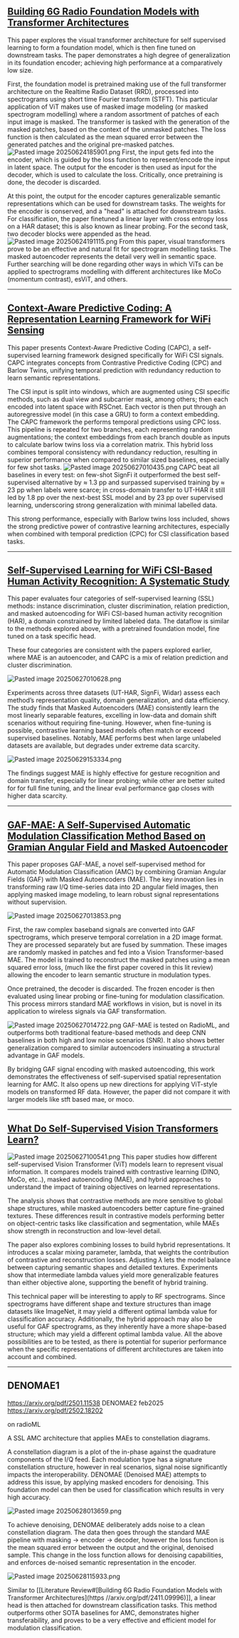 
## [Building 6G Radio Foundation Models with Transformer Architectures](https://arxiv.org/pdf/2411.09996)

This paper explores the visual transformer architecture for self supervised learning to form a foundation model, which is then fine tuned on downstream tasks. The paper demonstrates a high degree of generalization in its foundation encoder; achieving high performance at a comparatively low size.

First, the foundation model is pretrained making use of the full transformer architecture on the Realtime Radio Dataset (RRD), processed into spectrograms using short time Fourier transform (STFT). This particular application of ViT makes use of masked image modeling (or masked spectrogram modelling) where a random assortment of patches of each input image is masked. The transformer is tasked with the generation of the masked patches, based on the context of the unmasked patches. The loss function is then calculated as the mean squared error between the generated patches and the original pre-masked patches. 
![Pasted image 20250624185901.png](../../images/Pasted%20image%2020250624185901.png)
First, the input gets fed into the encoder, which is guided by the loss function to represent/encode the input in latent space. The output for the encoder is then used as input for the decoder, which is used to calculate the loss. Critically, once pretraining is done, the decoder is discarded. 

At this point, the output for the encoder captures generalizable semantic representations which can be used for downstream tasks. The weights for the encoder is conserved, and a "head" is attached for downstream tasks. For classification, the paper finetuned a linear layer with cross entropy loss on a HAR dataset; this is also known as linear probing. For the second task, two decoder blocks were appended as the head.
![Pasted image 20250624191115.png](../../images/Pasted%20image%2020250624191115.png)
From this paper, visual transformers prove to be an effective and natural fit for spectrogram modelling tasks. The masked autoencoder represents the detail very well in semantic space. Further searching will be done regarding other ways in which ViTs can be applied to spectrograms modelling with different architectures like MoCo (momentum contrast), esViT, and others.

---
## [Context-Aware Predictive Coding: A Representation Learning Framework for WiFi Sensing](https://arxiv.org/pdf/2410.01825v1)

This paper presents Context-Aware Predictive Coding (CAPC), a self-supervised learning framework designed specifically for WiFi CSI signals. CAPC integrates concepts from Contrastive Predictive Coding (CPC) and Barlow Twins, unifying temporal prediction with redundancy reduction to learn semantic representations.

The CSI input is split into windows, which are augmented using CSI specific methods, such as dual view and subcarrier mask, among others; then each encoded into latent space with RSCnet. Each vector is then put through an autoregressive model (in this case a GRU) to form a context embedding. The CAPC framework the performs temporal predictions using CPC loss. This pipeline is repeated for two branches, each representing random augmentations; the context embeddings from each branch double as inputs to calculate barlow twins loss via a correlation matrix. This hybrid loss combines temporal consistency with redundancy reduction, resulting in superior performance when compared to similar sized baselines, especially for few shot tasks.
![Pasted image 20250627010435.png](../../images/Pasted%20image%2020250627010435.png)
CAPC beat all baselines in every test: on few-shot SignFi it outperformed the best self-supervised alternative by ≈ 1.3 pp and surpassed supervised training by ≈ 23 pp when labels were scarce; in cross-domain transfer to UT-HAR it still led by 1.8 pp over the next-best SSL model and by 23 pp over supervised learning, underscoring strong generalization with minimal labelled data.

This strong performance, especially with Barlow twins loss included, shows the strong predictive power of contrastive learning architectures, especially when combined with temporal prediction (CPC) for CSI classification based tasks.



---

## [Self-Supervised Learning for WiFi CSI-Based Human Activity Recognition: A Systematic Study](https://arxiv.org/pdf/2308.02412)


This paper evaluates four categories of self-supervised learning (SSL) methods: instance discrimination, cluster discrimination, relation prediction, and masked autoencoding for WiFi CSI-based human activity recognition (HAR), a domain constrained by limited labeled data. The dataflow is similar to the methods explored above, with a pretrained foundation model, fine tuned on a task specific head.

These four categories are consistent with the papers explored earlier, where MAE is an autoencoder, and CAPC is a mix of relation prediction and cluster discrimination.

![Pasted image 20250627010628.png](../../images/Pasted%20image%2020250627010628.png)

Experiments across three datasets (UT-HAR, SignFi, Widar) assess each method’s representation quality, domain generalization, and data efficiency. The study finds that Masked Autoencoders (MAE) consistently learn the most linearly separable features, excelling in low-data and domain shift scenarios without requiring fine-tuning. However, when fine-tuning is possible, contrastive learning based models often match or exceed supervised baselines. Notably, MAE performs best when large unlabeled datasets are available, but degrades under extreme data scarcity.

![Pasted image 20250629153334.png](../../images/Pasted%20image%2020250629153334.png)

The findings suggest MAE is highly effective for gesture recognition and domain transfer, especially for linear probing; while other are better suited for for full fine tuning, and the linear eval performance gap closes with higher data scarcity.

--- 

## [GAF-MAE: A Self-Supervised Automatic Modulation Classification Method Based on Gramian Angular Field and Masked Autoencoder](https://www.researchgate.net/publication/374130230_GAF-MAE_A_Self-supervised_Automatic_Modulation_Classification_Method_Based_on_Gramian_Angular_Field_and_Masked_Autoencoder)

This paper proposes GAF-MAE, a novel self-supervised method for Automatic Modulation Classification (AMC) by combining Gramian Angular Fields (GAF) with Masked Autoencoders (MAE). The key innovation lies in transforming raw I/Q time-series data into 2D angular field images, then applying masked image modeling, to learn robust signal representations without supervision.

![Pasted image 20250627013853.png](../../images/Pasted%20image%2020250627013853.png)

First, the raw complex baseband signals are converted into GAF spectrograms, which preserve temporal correlation in a 2D image format. They are processed separately but are fused by summation. These images are randomly masked in patches and fed into a Vision Transformer-based MAE. The model is trained to reconstruct the masked patches using a mean squared error loss, (much like the first paper covered in this lit review) allowing the encoder to learn semantic structure in modulation types.

Once pretrained, the decoder is discarded. The frozen encoder is then evaluated using linear probing or fine-tuning for modulation classification. This process mirrors standard MAE workflows in vision, but is novel in its application to wireless signals via GAF transformation.  

![Pasted image 20250627014722.png](../../images/Pasted%20image%2020250627014722.png)
GAF-MAE is tested on RadioML, and outperforms both traditional feature-based methods and deep CNN baselines in both high and low noise scenarios (SNR). It also shows better generalization compared to similar autoencoders insinuating a structural advantage in GAF models.

By bridging GAF signal encoding with masked autoencoding, this work demonstrates the effectiveness of self-supervised spatial representation learning for AMC. It also opens up new directions for applying ViT-style models on transformed RF data. However, the paper did not compare it with larger models like stft based mae, or moco.

---
## [What Do Self-Supervised Vision Transformers Learn?](https://arxiv.org/pdf/2305.00729)
![Pasted image 20250627100541.png](../../images/Pasted%20image%2020250627100541.png)
This paper studies how different self-supervised Vision Transformer (ViT) models learn to represent visual information. It compares models trained with contrastive learning (DINO, MoCo, etc..), masked autoencoding (MAE), and hybrid approaches to understand the impact of training objectives on learned representations.

The analysis shows that contrastive methods are more sensitive to global shape structures, while masked autoencoders better capture fine-grained textures. These differences result in contrastive models performing better on object-centric tasks like classification and segmentation, while MAEs show strength in reconstruction and low-level detail.

The paper also explores combining losses to build hybrid representations. It introduces a scalar mixing parameter, lambda, that weights the contribution of contrastive and reconstruction losses. Adjusting $\lambda$ lets the model balance between capturing semantic shapes and detailed textures. Experiments show that intermediate lambda values yield more generalizable features than either objective alone, supporting the benefit of hybrid training.

This technical paper will be interesting to apply to RF spectrograms. Since spectrograms have different shape and texture structures than image datasets like ImageNet, it may yield a different optimal lambda value for classification accuracy. Additionally, the hybrid approach may also be useful for GAF spectrograms, as they inherently have a more shape-based structure; which may yield a different optimal lambda value. All the above possibilities are to be tested, as there is potential for superior performance when the specific representations of different architectures are taken into account and combined.


---


## DENOMAE1
https://arxiv.org/pdf/2501.11538
DENOMAE2 feb2025
https://arxiv.org/pdf/2502.18202

on radioML

A SSL AMC architecture that applies MAEs to constellation diagrams.

A constellation diagram is a plot of the in-phase against the quadrature components of the I/Q feed. Each modulation type has a signature constellation structure, however in real scenarios, signal noise significantly impacts the interoperability. DENOMAE (Denoised MAE) attempts to address this issue, by applying masked encoders for denoising. This foundation model can then be used for classification which results in very high accuracy.

![Pasted image 20250628013659.png](../../images/Pasted%20image%2020250628013659.png)

To achieve denoising, DENOMAE deliberately adds noise to a clean constellation diagram. The data then goes through the standard MAE pipeline with masking -> encoder -> decoder, however the loss function is the mean squared error between the output and the original, denoised sample. This change in the loss function allows for denoising capabilities, and enforces de-noised semantic representation in the encoder.

![Pasted image 20250628115933.png](../../images/Pasted%20image%2020250628115933.png)

Similar to [[Literature Review#[Building 6G Radio Foundation Models with Transformer Architectures](https //arxiv.org/pdf/2411.09996)]], a linear head is then attached for downstream classification tasks. This method outperforms other SOTA baselines for AMC, demonstrates higher transferability, and proves to be a very effective and efficient model for modulation classification.